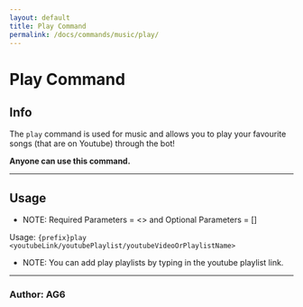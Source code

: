 ```yaml
---
layout: default
title: Play Command
permalink: /docs/commands/music/play/
---
```

# Play Command
## Info
The `play` command is used for music and allows you to play your favourite songs (that are on Youtube) through the bot!

**Anyone can use this command.**
___

## Usage

* NOTE: Required Parameters = <> and Optional Parameters = []

Usage: `{prefix}play <youtubeLink/youtubePlaylist/youtubeVideoOrPlaylistName>`
* NOTE: You can add play playlists by typing in the youtube playlist link.

---

### **Author: AG6**



